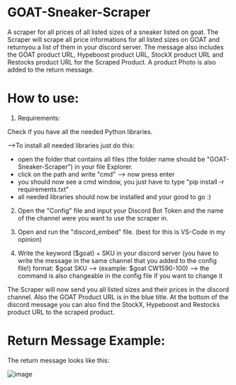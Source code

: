 # GOAT-Sneaker-Scraper
A scraper for all prices of all listed sizes of a sneaker listed on goat.
The Scraper will scrape all price informations for all listed sizes on GOAT and returnyou a list of them in your discord server.
The message also includes the GOAT product URL, Hypeboost product URL, StockX product URL and Restocks product URL for the Scraped Product.
A product Photo is also added to the return message.

# How to use:

1. Requirements:

Check if you have all the needed Python libraries.

-->To install all needed libraries just do this:
+ open the folder that contains all files (the folder name should be "GOAT-Sneaker-Scraper") in your file Explorer.
+ click on the path and write "cmd" --> now press enter
+ you should now see a cmd window, you just have to type "pip install -r requirements.txt" 
+ all needed libraries should now be installed and your good to go :)


2. Open the "Config" file and input your Discord Bot Token and the name of the channel were you want to use the scraper in.


3. Open and run the "discord_embed" file. (best for this is VS-Code in my opinion)

4. Write the keyword ($goat) + SKU in your discord server (you have to write the message in the same channel that you added to the config file!)
   format: $goat SKU --> (example: $goat CW1590-100)
   --> the command is also changeable in the config file if you want to change it


The Scraper will now send you all listed sizes and their prices in the discord channel.
Also the GOAT Product URL is in the blue title.
At the bottom of the discord message you can also find the StockX, Hypeboost and Restocks product URL to the scraped product.





# Return Message Example:
The return message looks like this:

![image](https://user-images.githubusercontent.com/103487648/226734060-70c3568a-4bfe-4b29-a7f9-c32ac950c43a.png)

